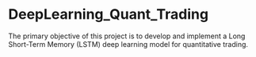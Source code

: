 # DeepLearning_Quant_Trading
The primary objective of this project is to develop and implement a Long Short-Term Memory (LSTM) deep learning model for quantitative trading.
